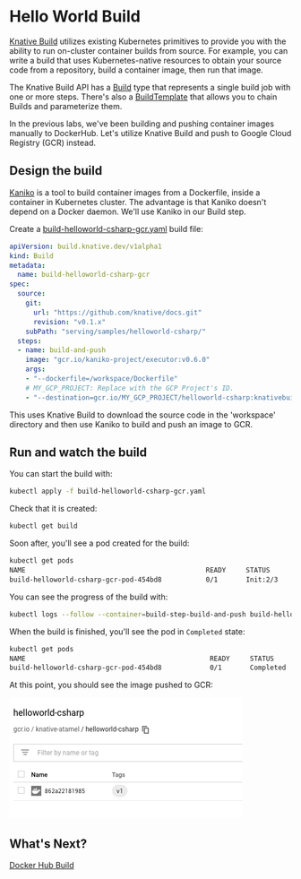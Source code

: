 # Hello World Build

[Knative Build](https://github.com/knative/build) utilizes existing Kubernetes primitives to provide you with the ability to run on-cluster container builds from source. For example, you can write a build that uses Kubernetes-native resources to obtain your source code from a repository, build a container image, then run that image.

The Knative Build API has a [Build](https://github.com/knative/docs/blob/master/build/builds.md) type that represents a single build job with one or more steps. There's also a [BuildTemplate](https://github.com/knative/docs/blob/master/build/build-templates.md) that allows you to chain Builds and parameterize them. 

In the previous labs, we've been building and pushing container images manually to DockerHub. Let's utilize Knative Build and push to Google Cloud Registry (GCR) instead. 

## Design the build

[Kaniko](https://github.com/GoogleContainerTools/kaniko) is a tool to build container images from a Dockerfile, inside a container in Kubernetes cluster. The advantage is that Kaniko doesn't depend on a Docker daemon. We'll use Kaniko in our Build step. 

Create a [build-helloworld-csharp-gcr.yaml](../build/build-helloworld-csharp-gcr.yaml) build file:

```yaml
apiVersion: build.knative.dev/v1alpha1
kind: Build
metadata:
  name: build-helloworld-csharp-gcr
spec:
  source:
    git:
      url: "https://github.com/knative/docs.git"
      revision: "v0.1.x"
    subPath: "serving/samples/helloworld-csharp/"
  steps:
  - name: build-and-push
    image: "gcr.io/kaniko-project/executor:v0.6.0"
    args:
    - "--dockerfile=/workspace/Dockerfile"
    # MY_GCP_PROJECT: Replace with the GCP Project's ID.
    - "--destination=gcr.io/MY_GCP_PROJECT/helloworld-csharp:knativebuild"
```
This uses Knative Build to download the source code in the 'workspace' directory and then use Kaniko to build and push an image to GCR.

## Run and watch the build

You can start the build with:

```bash
kubectl apply -f build-helloworld-csharp-gcr.yaml
```
Check that it is created:

```bash
kubectl get build
```

Soon after, you'll see a pod created for the build:

```bash
kubectl get pods
NAME                                             READY     STATUS    
build-helloworld-csharp-gcr-pod-454bd8           0/1       Init:2/3
```
You can see the progress of the build with:

```bash
kubectl logs --follow --container=build-step-build-and-push build-helloworld-csharp-gcr-pod-454bd8
```
When the build is finished, you'll see the pod in `Completed` state:

```bash
kubectl get pods
NAME                                              READY     STATUS 
build-helloworld-csharp-gcr-pod-454bd8            0/1       Completed
```
At this point, you should see the image pushed to GCR:

![Google Container Registry](./images/gcr.png)

## What's Next?
[Docker Hub Build](10-dockerbuild.md)
